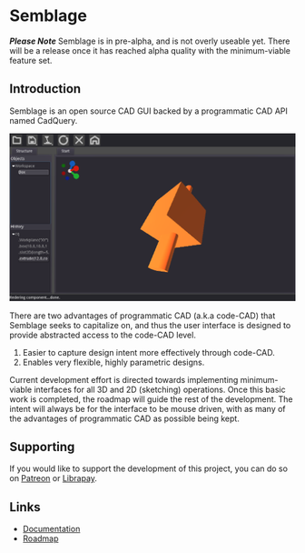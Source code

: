# Semblage

***Please Note*** Semblage is in pre-alpha, and is not overly useable yet. There will be a release once it has reached alpha quality with the minimum-viable feature set.

## Introduction

Semblage is an open source CAD GUI backed by a programmatic CAD API named CadQuery.

![Semblage screenshot](https://raw.githubusercontent.com/7BIndustries/Semblage/master/docs/about/_static/Semblage_Pre_Alpha_Screenshot_01_Full.png)

There are two advantages of programmatic CAD (a.k.a code-CAD) that Semblage seeks to capitalize on, and thus the user interface is designed to provide abstracted access to the code-CAD level.

1. Easier to capture design intent more effectively through code-CAD.
2. Enables very flexible, highly parametric designs.

Current development effort is directed towards implementing minimum-viable interfaces for all 3D and 2D (sketching) operations. Once this basic work is completed, the roadmap will guide the rest of the development. The intent will always be for the interface to be mouse driven, with as many of the advantages of programmatic CAD as possible being kept.

## Supporting

If you would like to support the development of this project, you can do so on [Patreon](https://www.patreon.com/jmwright) or [Librapay](https://liberapay.com/jmwright/).

## Links

* [Documentation](https://readthedocs.org/dashboard/semblage/domains/)
* [Roadmap](https://semblage.7bindustries.com/en/latest/about/roadmap/)
